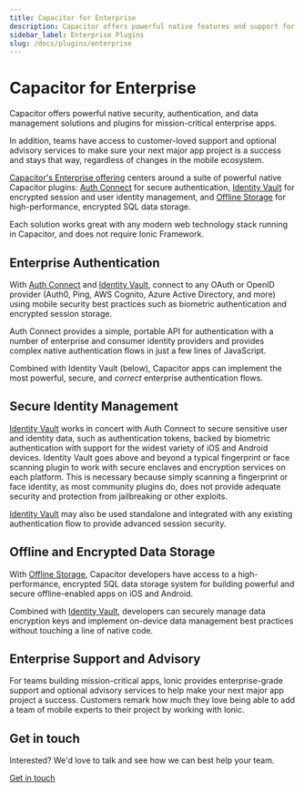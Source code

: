 ```yaml
---
title: Capacitor for Enterprise
description: Capacitor offers powerful native features and support for enterprise
sidebar_label: Enterprise Plugins
slug: /docs/plugins/enterprise
---
```


# Capacitor for Enterprise

Capacitor offers powerful native security, authentication, and data management solutions and plugins for mission-critical enterprise apps.

In addition, teams have access to customer-loved support and optional advisory services to make sure your next major app project is a success and stays that way, regardless of changes in the mobile ecosystem.

[Capacitor's Enterprise offering](/enterprise) centers around a suite of powerful native Capacitor plugins: [Auth Connect](https://ionicframework.com/enterprise/auth-connect) for secure authentication, [Identity Vault](https://ionicframework.com/enterprise/identity-vault) for encrypted session and user identity management, and [Offline Storage](https://ionicframework.com/enterprise/offline-storage) for high-performance, encrypted SQL data storage.

Each solution works great with any modern web technology stack running in Capacitor, and does not require Ionic Framework.

## Enterprise Authentication

With [Auth Connect](https://ionicframework.com/enterprise/auth-connect) and [Identity Vault](https://ionicframework.com/enterprise/identity-vault), connect to any OAuth or OpenID provider (Auth0, Ping, AWS Cognito, Azure Active Directory, and more) using mobile security best practices such as biometric authentication and encrypted session storage.

Auth Connect provides a simple, portable API for authentication with a number of enterprise and consumer identity providers and provides complex native authentication flows in just a few lines of JavaScript.

Combined with Identity Vault (below), Capacitor apps can implement the most powerful, secure, and _correct_ enterprise authentication flows.

## Secure Identity Management

[Identity Vault](https://ionicframework.com/enterprise/identity-vault) works in concert with Auth Connect to secure sensitive user and identity data, such as authentication tokens, backed by biometric authentication with support for the widest variety of iOS and Android devices. Identity Vault goes above and beyond a typical fingerprint or face scanning plugin to work with secure enclaves and encryption services on each platform. This is necessary because simply scanning a fingerprint or face identity, as most community plugins do, does not provide adequate security and protection from jailbreaking or other exploits.

[Identity Vault](https://ionicframework.com/enterprise/identity-vault) may also be used standalone and integrated with any existing authentication flow to provide advanced session security.

## Offline and Encrypted Data Storage

With [Offline Storage](https://ionicframework.com/enterprise/offline-storage), Capacitor developers have access to a high-performance, encrypted SQL data storage system for building powerful and secure offline-enabled apps on iOS and Android.

Combined with [Identity Vault](https://ionicframework.com/enterprise/identity-vault), developers can securely manage data encryption keys and implement on-device data management best practices without touching a line of native code.

## Enterprise Support and Advisory

For teams building mission-critical apps, Ionic provides enterprise-grade support and optional advisory services to help make your next major app project a success. Customers remark how much they love being able to add a team of mobile experts to their project by working with Ionic.

## Get in touch

Interested? We'd love to talk and see how we can best help your team.

<a href="https://ionicframework.com/native" class="ui-button">Get in touch</a>
